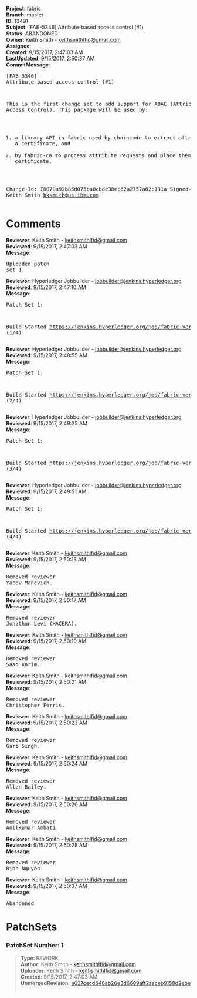 <strong>Project</strong>: fabric<br><strong>Branch</strong>: master<br><strong>ID</strong>: 13491<br><strong>Subject</strong>: [FAB-5346] Attribute-based access control (#1)<br><strong>Status</strong>: ABANDONED<br><strong>Owner</strong>: Keith Smith - keithsmithlfid@gmail.com<br><strong>Assignee</strong>:<br><strong>Created</strong>: 9/15/2017, 2:47:03 AM<br><strong>LastUpdated</strong>: 9/15/2017, 2:50:37 AM<br><strong>CommitMessage</strong>:<br><pre>[FAB-5346] Attribute-based access control (#1)

This is the first change set to add support for ABAC
(Attribute-Based Access Control). This package will be used by:
1) a library API in fabric used by chaincode to extract attributes
   from a certificate, and
2) by fabric-ca to process attribute requests and place them into
   a certificate.

Change-Id: I8079a92b85d075ba0cbde38ec62a2757a62c131a
Signed-off-by: Keith Smith <bksmith@us.ibm.com>
</pre><h1>Comments</h1><strong>Reviewer</strong>: Keith Smith - keithsmithlfid@gmail.com<br><strong>Reviewed</strong>: 9/15/2017, 2:47:03 AM<br><strong>Message</strong>: <pre>Uploaded patch set 1.</pre><strong>Reviewer</strong>: Hyperledger Jobbuilder - jobbuilder@jenkins.hyperledger.org<br><strong>Reviewed</strong>: 9/15/2017, 2:47:10 AM<br><strong>Message</strong>: <pre>Patch Set 1:

Build Started https://jenkins.hyperledger.org/job/fabric-verify-z/12470/ (1/4)</pre><strong>Reviewer</strong>: Hyperledger Jobbuilder - jobbuilder@jenkins.hyperledger.org<br><strong>Reviewed</strong>: 9/15/2017, 2:48:55 AM<br><strong>Message</strong>: <pre>Patch Set 1:

Build Started https://jenkins.hyperledger.org/job/fabric-verify-x86_64/16810/ (2/4)</pre><strong>Reviewer</strong>: Hyperledger Jobbuilder - jobbuilder@jenkins.hyperledger.org<br><strong>Reviewed</strong>: 9/15/2017, 2:49:25 AM<br><strong>Message</strong>: <pre>Patch Set 1:

Build Started https://jenkins.hyperledger.org/job/fabric-verify-behave-x86_64/10825/ (3/4)</pre><strong>Reviewer</strong>: Hyperledger Jobbuilder - jobbuilder@jenkins.hyperledger.org<br><strong>Reviewed</strong>: 9/15/2017, 2:49:51 AM<br><strong>Message</strong>: <pre>Patch Set 1:

Build Started https://jenkins.hyperledger.org/job/fabric-verify-end-2-end-x86_64/8405/ (4/4)</pre><strong>Reviewer</strong>: Keith Smith - keithsmithlfid@gmail.com<br><strong>Reviewed</strong>: 9/15/2017, 2:50:15 AM<br><strong>Message</strong>: <pre>Removed reviewer Yacov Manevich.</pre><strong>Reviewer</strong>: Keith Smith - keithsmithlfid@gmail.com<br><strong>Reviewed</strong>: 9/15/2017, 2:50:17 AM<br><strong>Message</strong>: <pre>Removed reviewer Jonathan Levi (HACERA).</pre><strong>Reviewer</strong>: Keith Smith - keithsmithlfid@gmail.com<br><strong>Reviewed</strong>: 9/15/2017, 2:50:19 AM<br><strong>Message</strong>: <pre>Removed reviewer Saad Karim.</pre><strong>Reviewer</strong>: Keith Smith - keithsmithlfid@gmail.com<br><strong>Reviewed</strong>: 9/15/2017, 2:50:21 AM<br><strong>Message</strong>: <pre>Removed reviewer Christopher Ferris.</pre><strong>Reviewer</strong>: Keith Smith - keithsmithlfid@gmail.com<br><strong>Reviewed</strong>: 9/15/2017, 2:50:23 AM<br><strong>Message</strong>: <pre>Removed reviewer Gari Singh.</pre><strong>Reviewer</strong>: Keith Smith - keithsmithlfid@gmail.com<br><strong>Reviewed</strong>: 9/15/2017, 2:50:24 AM<br><strong>Message</strong>: <pre>Removed reviewer Allen Bailey.</pre><strong>Reviewer</strong>: Keith Smith - keithsmithlfid@gmail.com<br><strong>Reviewed</strong>: 9/15/2017, 2:50:26 AM<br><strong>Message</strong>: <pre>Removed reviewer AnilKumar Ambati.</pre><strong>Reviewer</strong>: Keith Smith - keithsmithlfid@gmail.com<br><strong>Reviewed</strong>: 9/15/2017, 2:50:28 AM<br><strong>Message</strong>: <pre>Removed reviewer Binh Nguyen.</pre><strong>Reviewer</strong>: Keith Smith - keithsmithlfid@gmail.com<br><strong>Reviewed</strong>: 9/15/2017, 2:50:37 AM<br><strong>Message</strong>: <pre>Abandoned</pre><h1>PatchSets</h1><h3>PatchSet Number: 1</h3><blockquote><strong>Type</strong>: REWORK<br><strong>Author</strong>: Keith Smith - keithsmithlfid@gmail.com<br><strong>Uploader</strong>: Keith Smith - keithsmithlfid@gmail.com<br><strong>Created</strong>: 9/15/2017, 2:47:03 AM<br><strong>UnmergedRevision</strong>: [e027cecd646ab26e3d6609aff2aaceb9158d2ebe](https://github.com/hyperledger-gerrit-archive/fabric/commit/e027cecd646ab26e3d6609aff2aaceb9158d2ebe)<br><br></blockquote>